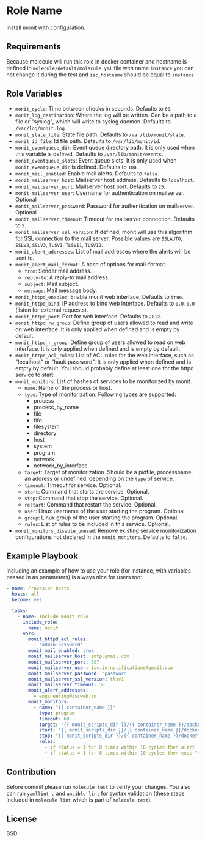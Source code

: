 Role Name
=========

Install monit with configuration.

Requirements
------------

Because molecule will run this role in docker container and hostname is defined in `molecule/default/molecule.yml` file with name `instance` you can not change it during the test and `isc_hostname` should be equal to `instance`

Role Variables
--------------

* `monit_cycle`: Time between checks in seconds. Defaults to `60`.
* `monit_log_destination`: Where the log will be written. Can be a path to a file or "syslog", which will write to syslog daemon. Defaults to `/var/log/monit.log`.
* `monit_state_file`: State file path. Defaults to `/var/lib/monit/state`.
* `monit_id_file`: Id file path. Defaults to `/var/lib/monit/id`.
* `monit_eventqueue_dir`: Event queue directory path. It is only used when this variable is defined. Defaults to `/var/lib/monit/events`.
* `monit_eventqueue_slots`: Event queue slots. It is only used when `monit_eventqueue_dir` is defined. Defaults to `100`.
* `monit_mail_enabled`: Enable mail alerts. Defaults to `false`.
* `monit_mailserver_host`: Mailserver host address. Defaults to `localhost`.
* `monit_mailserver_port`: Mailserver host port. Defaults to `25`.
* `monit_mailserver_user`: Username for authentication on mailserver. Optional
* `monit_mailserver_password`: Password for authentication on mailserver. Optional
* `monit_mailserver_timeout`: Timeout for mailserver connection. Defaults to `5`.
* `monit_mailserver_ssl_version`: If defined, monit will use this algorithm for SSL connection to the mail server. Possible values are `SSLAUTO`, `SSLV2`, `SSLV3`, `TLSV1`, `TLSV11`, `TLSV12`.
* `monit_alert_addresses`: List of mail addresses where the alerts will be sent to.
* `monit_alert_mail_format`: A hash of options for mail-format.
  * `from`: Sender mail address.
  * `reply-to`: A reply-to mail address.
  * `subject`: Mail subject.
  * `message`: Mail message body.
* `monit_httpd_enabled`: Enable monit web interface. Defaults to `true`.
* `monit_httpd_bind`: IP address to bind web interface. Defaults to `0.0.0.0` (listen for external requests).
* `monit_httpd_port`: Port for web interface. Defaults to `2812`.
* `monit_httpd_rw_group`: Define group of users allowed to read and write on web interface. It is only applied when defined and is empty by default.
* `monit_httpd_r_group`: Define group of users allowed to read on web interface. It is only applied when defined and is empty by default.
* `monit_httpd_acl_rules`: List of ACL rules for the web interface, such as "localhost" or "hauk:password". It is only applied when defined and is empty by default. You should probably define at least one for the httpd service to start.
* `monit_monitors`: List of hashes of services to be monitorized by monit.
  * `name`: Name of the process or host.
  * `type`: Type of monitorization. Following types are supported:
  	* process
  	* process_by_name
  	* file
  	* fifo
  	* filesystem
  	* directory
  	* host
  	* system
  	* program
  	* network
  	* network_by_interface
  * `target`: Target of monitorization. Should be a pidfile, processname, an address or undefined, depending on the `type` of service.
  * `timeout`: Timeout for service. Optional.
  * `start`: Command that starts the service. Optional.
  * `stop`: Command that stop the service. Optional.
  * `restart`: Command that restart the service. Optional.
  * `user`: Linux username of the user starting the program. Optional.
  * `group`: Linux group of the user starting the program. Optional.
  * `rules`: List of rules to be included in this service. Optional.
* `monit_monitors_disable_unused`: Remove existing service monitorization configurations not declared in the `monit_monitors`. Defaults to `false`.

Example Playbook
----------------

Including an example of how to use your role (for instance, with variables passed in as parameters) is always nice for users too:

```yaml
- name: Provosion hosts
  hosts: all
  become: yes

  tasks:
	- name: Include monit role
	  include_role:
	    name: monit
      vars:
		monit_httpd_acl_rules:
		  - 'admin:password'
		monit_mail_enabled: true
		monit_mailserver_host: smtp.gmail.com
		monit_mailserver_port: 587
		monit_mailserver_user: isc.io.notifications@gmail.com
		monit_mailserver_password: 'password'
		monit_mailserver_ssl_version: tlsv1
		monit_mailserver_timeout: 30
		monit_alert_addresses:
		  - engineering@iscweb.io
		monit_monitors:
		  - name: "{{ container_name }}"
		    type: program
		    timeout: 60
		    target: "{{ monit_scripts_dir }}/{{ container_name }}/docker-check.sh"
		    start: "{{ monit_scripts_dir }}/{{ container_name }}/docker-start.sh"
		    stop: "{{ monit_scripts_dir }}/{{ container_name }}/docker-stop.sh"
		    rules:
		      - if status = 1 for 8 times within 10 cycles then alert
		      - if status = 1 for 8 times within 10 cycles then exec "{{ monit_scripts_dir }}/{{ container_name }}/docker-start.sh"
```

Contribution
------------

Before commit please run `molecule test` to verify your changes.
You also can run `yamllint .` and `ansible-lint` for syntax validation (these steps included in `molecule lint` which is part of `molecule test`).

License
-------

BSD
